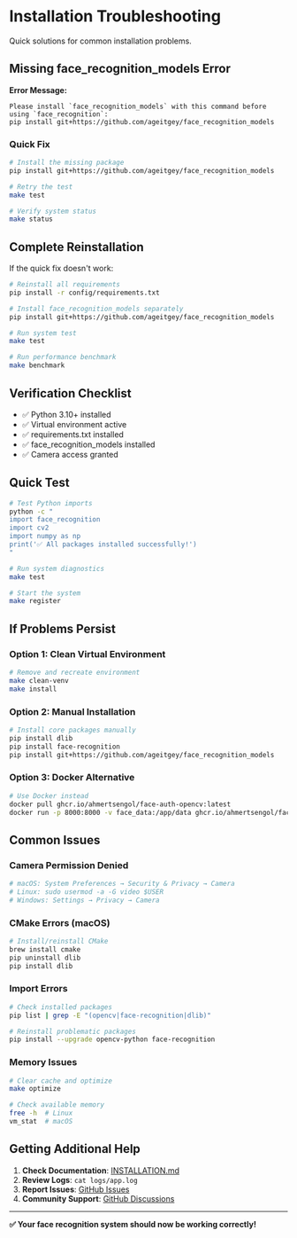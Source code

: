 # Installation Troubleshooting

Quick solutions for common installation problems.

## Missing face_recognition_models Error

**Error Message:**
```
Please install `face_recognition_models` with this command before using `face_recognition`:
pip install git+https://github.com/ageitgey/face_recognition_models
```

### Quick Fix
```bash
# Install the missing package
pip install git+https://github.com/ageitgey/face_recognition_models

# Retry the test
make test

# Verify system status
make status
```

## Complete Reinstallation

If the quick fix doesn't work:

```bash
# Reinstall all requirements
pip install -r config/requirements.txt

# Install face_recognition_models separately
pip install git+https://github.com/ageitgey/face_recognition_models

# Run system test
make test

# Run performance benchmark
make benchmark
```

## Verification Checklist

- ✅ Python 3.10+ installed
- ✅ Virtual environment active
- ✅ requirements.txt installed
- ✅ face_recognition_models installed
- ✅ Camera access granted

## Quick Test

```bash
# Test Python imports
python -c "
import face_recognition
import cv2
import numpy as np
print('✅ All packages installed successfully!')
"

# Run system diagnostics
make test

# Start the system
make register
```

## If Problems Persist

### Option 1: Clean Virtual Environment
```bash
# Remove and recreate environment
make clean-venv
make install
```

### Option 2: Manual Installation
```bash
# Install core packages manually
pip install dlib
pip install face-recognition
pip install git+https://github.com/ageitgey/face_recognition_models
```

### Option 3: Docker Alternative
```bash
# Use Docker instead
docker pull ghcr.io/ahmertsengol/face-auth-opencv:latest
docker run -p 8000:8000 -v face_data:/app/data ghcr.io/ahmertsengol/face-auth-opencv:latest
```

## Common Issues

### Camera Permission Denied
```bash
# macOS: System Preferences → Security & Privacy → Camera
# Linux: sudo usermod -a -G video $USER
# Windows: Settings → Privacy → Camera
```

### CMake Errors (macOS)
```bash
# Install/reinstall CMake
brew install cmake
pip uninstall dlib
pip install dlib
```

### Import Errors
```bash
# Check installed packages
pip list | grep -E "(opencv|face-recognition|dlib)"

# Reinstall problematic packages
pip install --upgrade opencv-python face-recognition
```

### Memory Issues
```bash
# Clear cache and optimize
make optimize

# Check available memory
free -h  # Linux
vm_stat  # macOS
```

## Getting Additional Help

1. **Check Documentation**: [INSTALLATION.md](INSTALLATION.md)
2. **Review Logs**: `cat logs/app.log`
3. **Report Issues**: [GitHub Issues](https://github.com/ahmertsengol/face-auth-opencv/issues)
4. **Community Support**: [GitHub Discussions](https://github.com/ahmertsengol/face-auth-opencv/discussions)

---

**✅ Your face recognition system should now be working correctly!** 